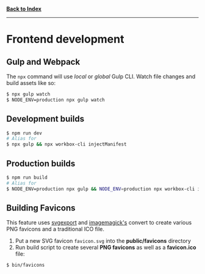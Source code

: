 
**[Back to Index](index.md)**

---

# Frontend development

## Gulp and Webpack

The `npx` command will use *local* or *global* Gulp CLI. Watch file changes and build assets like so:

```bash
$ npx gulp watch
$ NODE_ENV=production npx gulp watch
```

## Development builds

```bash
$ npm run dev
# Alias for
$ npx gulp && npx workbox-cli injectManifest
```

## Production builds

```bash
$ npm run build
# Alias for
$ NODE_ENV=production npx gulp && NODE_ENV=production npx workbox-cli injectManifest
```


## Building Favicons

This feature uses [svgexport](https://www.npmjs.com/package/svgexport) and [imagemagick's](https://www.npmjs.com/package/imagemagick) convert to create various PNG favicons and a traditional ICO file.

1. Put a new SVG favicon `favicon.svg` into the **public/favicons** directory
2. Run build script to create several **PNG favicons** as well as a **favicon.ico** file:

```bash
$ bin/favicons
```
